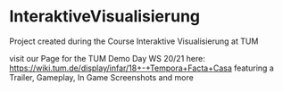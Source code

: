# InteraktiveVisualisierung

Project created during the Course Interaktive Visualisierung at TUM

visit our Page for the TUM Demo Day WS 20/21 here: https://wiki.tum.de/display/infar/18+-+Tempora+Facta+Casa
featuring a Trailer, Gameplay, In Game Screenshots and more
